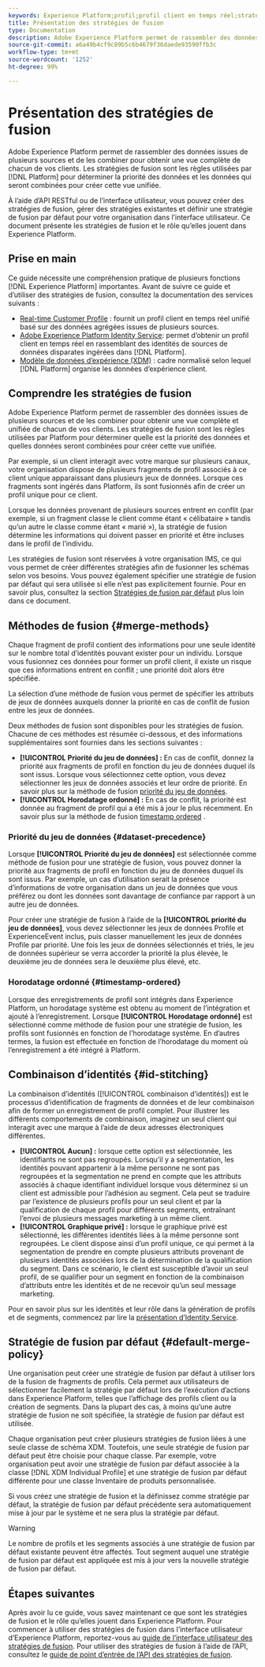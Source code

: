 ```yaml
---
keywords: Experience Platform;profil;profil client en temps réel;stratégies de fusion;IU;interface utilisateur;horodatage ordonné;priorité du jeu de données
title: Présentation des stratégies de fusion
type: Documentation
description: Adobe Experience Platform permet de rassembler des données issues de plusieurs sources et de les combiner pour obtenir une vue complète de chacun de vos clients. Les stratégies de fusion sont les règles utilisées par Platform pour déterminer la priorité des données et les données qui seront combinées pour créer cette vue unifiée.
source-git-commit: a6a49b4cf9c89b5c6b4679f36daede93590ffb3c
workflow-type: tm+mt
source-wordcount: '1252'
ht-degree: 99%

---
```



# Présentation des stratégies de fusion

Adobe Experience Platform permet de rassembler des données issues de plusieurs sources et de les combiner pour obtenir une vue complète de chacun de vos clients. Les stratégies de fusion sont les règles utilisées par [!DNL Platform] pour déterminer la priorité des données et les données qui seront combinées pour créer cette vue unifiée.

À l’aide d’API RESTful ou de l’interface utilisateur, vous pouvez créer des stratégies de fusion, gérer des stratégies existantes et définir une stratégie de fusion par défaut pour votre organisation dans l’interface utilisateur. Ce document présente les stratégies de fusion et le rôle qu’elles jouent dans Experience Platform.

## Prise en main

Ce guide nécessite une compréhension pratique de plusieurs fonctions [!DNL Experience Platform] importantes. Avant de suivre ce guide et d’utiliser des stratégies de fusion, consultez la documentation des services suivants :

* [Real-time Customer Profile](../home.md) : fournit un profil client en temps réel unifié basé sur des données agrégées issues de plusieurs sources.
* [Adobe Experience Platform Identity Service](../../identity-service/home.md): permet d’obtenir un profil client en temps réel en rassemblant des identités de sources de données disparates ingérées dans [!DNL Platform].
* [Modèle de données d’expérience (XDM)](../../xdm/home.md) : cadre normalisé selon lequel [!DNL Platform] organise les données d’expérience client.

## Comprendre les stratégies de fusion

Adobe Experience Platform permet de rassembler des données issues de plusieurs sources et de les combiner pour obtenir une vue complète et unifiée de chacun de vos clients. Les stratégies de fusion sont les règles utilisées par Platform pour déterminer quelle est la priorité des données et quelles données seront combinées pour créer cette vue unifiée.

Par exemple, si un client interagit avec votre marque sur plusieurs canaux, votre organisation dispose de plusieurs fragments de profil associés à ce client unique apparaissant dans plusieurs jeux de données. Lorsque ces fragments sont ingérés dans Platform, ils sont fusionnés afin de créer un profil unique pour ce client.

Lorsque les données provenant de plusieurs sources entrent en conflit (par exemple, si un fragment classe le client comme étant « célibataire » tandis qu’un autre le classe comme étant « marié »), la stratégie de fusion détermine les informations qui doivent passer en priorité et être incluses dans le profil de l’individu.

Les stratégies de fusion sont réservées à votre organisation IMS, ce qui vous permet de créer différentes stratégies afin de fusionner les schémas selon vos besoins. Vous pouvez également spécifier une stratégie de fusion par défaut qui sera utilisée si elle n’est pas explicitement fournie. Pour en savoir plus, consultez la section [Stratégies de fusion par défaut](#default-merge-policy) plus loin dans ce document.

## Méthodes de fusion {#merge-methods}

Chaque fragment de profil contient des informations pour une seule identité sur le nombre total d’identités pouvant exister pour un individu. Lorsque vous fusionnez ces données pour former un profil client, il existe un risque que ces informations entrent en conflit ; une priorité doit alors être spécifiée.

La sélection d’une méthode de fusion vous permet de spécifier les attributs de jeux de données auxquels donner la priorité en cas de conflit de fusion entre les jeux de données.

Deux méthodes de fusion sont disponibles pour les stratégies de fusion. Chacune de ces méthodes est résumée ci-dessous, et des informations supplémentaires sont fournies dans les sections suivantes :

* **[!UICONTROL Priorité du jeu de données] :** En cas de conflit, donnez la priorité aux fragments de profil en fonction du jeu de données duquel ils sont issus. Lorsque vous sélectionnez cette option, vous devez sélectionner les jeux de données associés et leur ordre de priorité. En savoir plus sur la méthode de fusion [priorité du jeu de données](#dataset-precedence).
* **[!UICONTROL Horodatage ordonné] :** En cas de conflit, la priorité est donnée au fragment de profil qui a été mis à jour le plus récemment. En savoir plus sur la méthode de fusion [timestamp ordered](#timestamp-ordered) .

### Priorité du jeu de données {#dataset-precedence}

Lorsque **[!UICONTROL Priorité du jeu de données]** est sélectionnée comme méthode de fusion pour une stratégie de fusion, vous pouvez donner la priorité aux fragments de profil en fonction du jeu de données duquel ils sont issus. Par exemple, un cas d’utilisation serait la présence d’informations de votre organisation dans un jeu de données que vous préférez ou dont les données sont davantage de confiance par rapport à un autre jeu de données.

Pour créer une stratégie de fusion à l’aide de la **[!UICONTROL priorité du jeu de données]**, vous devez sélectionner les jeux de données Profile et ExperienceEvent inclus, puis classer manuellement les jeux de données Profile par priorité. Une fois les jeux de données sélectionnés et triés, le jeu de données supérieur se verra accorder la priorité la plus élevée, le deuxième jeu de données sera le deuxième plus élevé, etc.

### Horodatage ordonné {#timestamp-ordered}

Lorsque des enregistrements de profil sont intégrés dans Experience Platform, un horodatage système est obtenu au moment de l’intégration et ajouté à l’enregistrement. Lorsque **[!UICONTROL Horodatage ordonné]** est sélectionné comme méthode de fusion pour une stratégie de fusion, les profils sont fusionnés en fonction de l’horodatage système. En d’autres termes, la fusion est effectuée en fonction de l’horodatage du moment où l’enregistrement a été intégré à Platform.

## Combinaison d’identités {#id-stitching}

La combinaison d’identités ([!UICONTROL combinaison d’identités]) est le processus d’identification de fragments de données et de leur combinaison afin de former un enregistrement de profil complet. Pour illustrer les différents comportements de combinaison, imaginez un seul client qui interagit avec une marque à l’aide de deux adresses électroniques différentes.

* **[!UICONTROL Aucun] :** lorsque cette option est sélectionnée, les identifiants ne sont pas regroupés. Lorsqu’il y a segmentation, les identités pouvant appartenir à la même personne ne sont pas regroupées et la segmentation ne prend en compte que les attributs associés à chaque identifiant individuel lorsque vous déterminez si un client est admissible pour l’adhésion au segment. Cela peut se traduire par l’existence de plusieurs profils pour un seul client et par la qualification de chaque profil pour différents segments, entraînant l’envoi de plusieurs messages marketing à un même client.
* **[!UICONTROL Graphique privé] :** lorsque le graphique privé est sélectionné, les différentes identités liées à la même personne sont regroupées. Le client dispose ainsi d’un profil unique, ce qui permet à la segmentation de prendre en compte plusieurs attributs provenant de plusieurs identités associées lors de la détermination de la qualification du segment. Dans ce scénario, le client est susceptible d’avoir un seul profil, de se qualifier pour un segment en fonction de la combinaison d’attributs entre les identités et de ne recevoir qu’un seul message marketing.

Pour en savoir plus sur les identités et leur rôle dans la génération de profils et de segments, commencez par lire la [présentation d’Identity Service](../../identity-service/home.md).

## Stratégie de fusion par défaut {#default-merge-policy}

Une organisation peut créer une stratégie de fusion par défaut à utiliser lors de la fusion de fragments de profils. Cela permet aux utilisateurs de sélectionner facilement la stratégie par défaut lors de l’exécution d’actions dans Experience Platform, telles que l’affichage des profils client ou la création de segments. Dans la plupart des cas, à moins qu’une autre stratégie de fusion ne soit spécifiée, la stratégie de fusion par défaut est utilisée.

Chaque organisation peut créer plusieurs stratégies de fusion liées à une seule classe de schéma XDM. Toutefois, une seule stratégie de fusion par défaut peut être choisie pour chaque classe. Par exemple, votre organisation peut avoir une stratégie de fusion par défaut associée à la classe [!DNL XDM Individual Profile] et une stratégie de fusion par défaut différente pour une classe Inventaire de produits personnalisée.

Si vous créez une stratégie de fusion et la définissez comme stratégie par défaut, la stratégie de fusion par défaut précédente sera automatiquement mise à jour par le système et ne sera plus la stratégie par défaut.

>[!WARNING]
>
>Le nombre de profils et les segments associés à une stratégie de fusion par défaut existante peuvent être affectés. Tout segment auquel une stratégie de fusion par défaut est appliquée est mis à jour vers la nouvelle stratégie de fusion par défaut.

## Étapes suivantes

Après avoir lu ce guide, vous savez maintenant ce que sont les stratégies de fusion et le rôle qu’elles jouent dans Experience Platform. Pour commencer à utiliser des stratégies de fusion dans l’interface utilisateur d’Experience Platform, reportez-vous au [guide de l’interface utilisateur des stratégies de fusion](ui-guide.md). Pour utiliser des stratégies de fusion à l’aide de l’API, consultez le [guide de point d’entrée de l’API des stratégies de fusion](../api/merge-policies.md).
